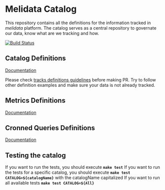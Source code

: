 
# Melidata Catalog

This repository contains all the definitions for the information tracked in *melidata* platform. The catalog serves as a central repository to governate our data, know what are we tracking and how.

[![Build Status](http://216.33.196.24/drone/api/badge/github.com/mercadolibre/melidata-catalog/status.svg?branch=master)](http://drone.melicloud.com/github.com/mercadolibre/melidata-catalog)

## Catalog Definitions

[Documentation](https://github.com/mercadolibre/melidata-catalog/wiki#catalog-definitions)

Please check [tracks definitions guidelines](https://github.com/mercadolibre/melidata-catalog/wiki/Tracking-Style-Guide) before making PR. Try to follow other definition examples and make sure your data is not already tracked.

## Metrics Definitions

[Documentation](https://github.com/mercadolibre/melidata-catalog/wiki#metrics-definitions)

## Cronned Queries Definitions

[Documentation](https://github.com/mercadolibre/melidata-all/wiki/Hive-BI-Integration)

## Testing the catalog

If you want to run the tests, you should execute **```make test```**
If you want to run the tests for a specific catalog, you should execute **```make test CATALOG=${catalogName}```** with the catalogName capitalized
If you want to run all available tests **```make test CATALOG=${All}```**
